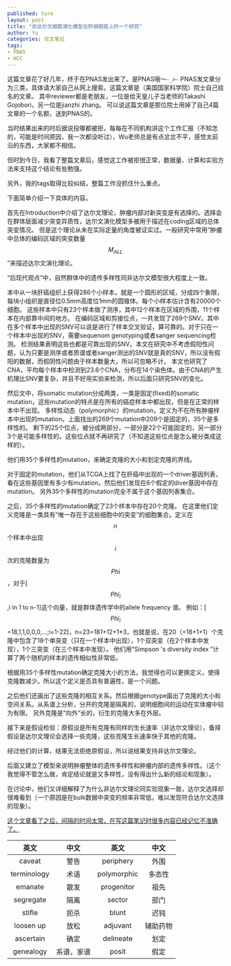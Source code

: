 ```yaml
---
published: ture
layout: post
title: "非达尔文细胞演化模型在肝细胞癌上的一个研究"
author: Yu
categories: 论文笔记  
tags:
- PNAS
- HCC
---
```


这篇文章花了好几年，终于在PNAS发出来了。是PNAS哦～<code>-_>-</code>
PNAS发文章分为三类，具体请大家自己从网上搜索。这篇文章是（美国国家科学院）院士自己挂名的文章。
其中reviewer都是老朋友，一位是给天皇儿子当老师的Takashi Gojobori，另一位是jianzhi zhang。
可以说这篇文章是那位院士用掉了自己4篇文章的一个名额，送到PNAS的。

当时结果出来的时后据说投哪都被拒，每每在不同机构讲这个工作汇报（不知怎的，可能是时间原因，我一次都没听过），Wu老师总是有点忿忿不平，感觉太前沿的东西，大家都不相信。

但时到今日，我看了整篇文章后，感觉这工作被拒很正常，数据量、计算和实验方法来支持这个结论有些勉强。

另外，我的tags取得比较纠结，整篇工作没抓住什么重点。

下面简单介绍一下具体的内容。

首先在Introduction中介绍了达尔文理论，肿瘤内部对新突变是有选择的。选择会在群体层面减少突变异质性，达尔文演化模型多被用于描述在coding区域的总体突变情况。
但是这个理论从未在实际定量的角度被证实过。一般研究中常用<q>肿瘤中总体的编码区域的突变数量$$M_{ALL}$$</q>来描述达尔文演化理论。

“后现代观点”中，自然群体中的遗传多样性同非达尔文模型很大程度上一致。

本中从一块肝癌组织上获得286个小样本，就是一个圆形的区域，分成四个象限，每块小组织是直径位0.5mm高度位1mm的圆锥体。每个小样本估计含有20000个细胞。
这些样本中只有23个样本做了测序，其中12个样本在区域的外围，11个样本在内部靠中间的地方。
在编码区域和剪接位点，一共发现了269个SNV。其中在多个样本中出现的SNV可以说是进行了样本交叉验证，算可靠的。对于只在一个样本中出现的SNV，需要sequenom genotyping或者sanger sequencing检测。
检测结果表明这些也都是可靠出现的SNV。本文在研究中不考虑假阳性问题，认为只要是测序或者质谱或者sanger测出的SNV就是真的SNV，所以没有假阳的数据，而假阴性问题由于样本数量大，所以可忽略不计。
本文也研究了CNA，平均每个样本中检测到23.6个CNA，分布在14个染色体。由于CNA的产生机理比SNV要复杂，并且不好用实验来检测，所以后面只研究SNV的变化。

然后文中，将somatic mutation分成两类，一类是固定(fixed)的somatic mutation，这些mutation的特点是在所有的癌症样本中都出现，但是在正常的样本中不出现。
多样性动态（polymorphic）的mutation，定义为不在所有肿瘤样本中出现的mutation。上面找出的269个mutation中209个是固定的，35个是多样性的。
剩下的25个位点，被分成两部分，一部分是22个可能固定的，另一部分3个是可能多样性的，这些位点就不再研究了（不知道这些位点是怎么被分类成这样的）。

他们用35个多样性的mutation，来确定克隆的大小和划定克隆的界线。

对于固定的mutation，他们从TCGA上找了在肝癌中出现的一个driver基因列表，看在这些基因里有多少有mutation。然后他们发现在6个假定的diver基因中存在mutation。
另外35个多样性的mutation完全不属于这个基因列表集合。

之后，35个多样性的mutation确定了23个样本中存在20个克隆。
在这里他们定义克隆是一类具有<q>唯一存在于这些细胞中的突变</q>的细胞集合。定义在$$n$$个样本中出现$$i$$次的克隆数量为$$Phi$$，对于[$$Phi_{i}$$,i in 1 to n-1]这个向量，就是群体遗传学中的allele frequency 谱。
例如：[$$Phi_{i}$$=18,1,1,0,0,0,...;i=1-22]，n=23=18*1+1*2+1*3，也就是说，在20（=18+1+1）个克隆中包含了18个单突变（只在一个样本中出现），1个双突变（在2个样本中发现），1个三突变（在三个样本中发现）。
他们用<q>Simpson 's diversity index </q>计算了两个随机的样本的遗传相似性非常低。

根据用35个多样性mutation确定克隆大小的方法，我觉得也可以更换定义，使得克隆数减少。所以这个定义是否具有普遍性，是一个问题。

之后他们还画出了这些克隆的相互关系。然后根据genotype画出了克隆的大小和空间关系。从系谱上分析，分开的克隆是隔离的，说明细胞间的运动在实体瘤中较为有限。
另外克隆是“向外”长的，衍生的克隆大多在外层。

接下来是假设检验：原假设是所有克隆有同样的生长速率（非达尔文理论），备择假设是达尔文理论会选择一些克隆，这些克隆生长速率快于其他的克隆。

经过他们的计算，结果无法拒绝原假设，所以说结果支持非达尔文理论。

后面又建立了模型来说明肿瘤整体的遗传多样性和肿瘤内部的遗传多样性。（这个我觉得不管怎么做，肯定结论就是又多样性，没有得出什么新的结论和现象）。

在讨论中，他们又详细解释了为什么非达尔文理论同实验现象一致，达尔文选择却很难看到（一个原因是在bulk数据中突变的频率非常低，难以发现符合达尔文选择的现象）。

<u>这个文章看了之后，间隔的时间太常，在写这篇笔记时很多内容已经记忆不准确了。</u>


|英文|中文|英文|中文|
|:----:|:----:|:----:|:----:|
|caveat|警告|periphery|外围|
|terminology|术语|polymorphic|多态性|
|emanate|散发|progenitor|祖先|
|segregate|隔离|sector|部门|
|stifle|扼杀|blunt|迟钝|
|loosen up|放松|adjuvant|辅助药物|
|ascertain|确定|delineate|划定|
|genealogy|系谱，家谱|posit|假定|
